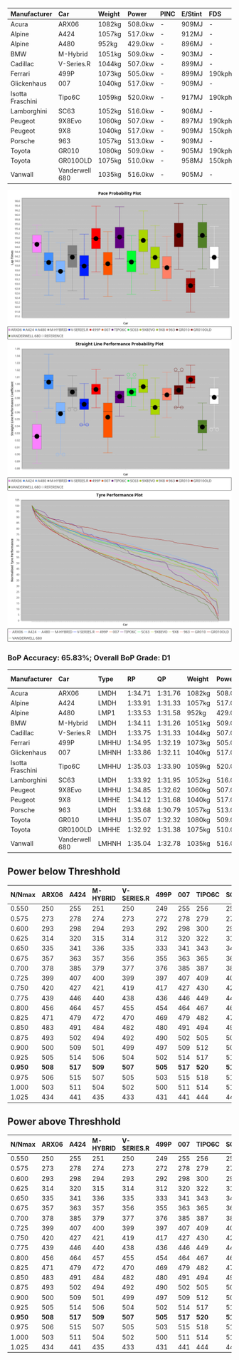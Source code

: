 | Manufacturer     | Car            | Weight | Power   | PINC    | E/Stint | FDS     |
|:-|:-|:-|:-|:-|:-|:-|
| Acura            | ARX06          | 1082kg | 508.0kw |    -    | 909MJ   |    -    |
| Alpine           | A424           | 1057kg | 517.0kw |    -    | 912MJ   |    -    |
| Alpine           | A480           | 952kg  | 429.0kw |    -    | 896MJ   |    -    |
| BMW              | M-Hybrid       | 1051kg | 509.0kw |    -    | 903MJ   |    -    |
| Cadillac         | V-Series.R     | 1044kg | 507.0kw |    -    | 899MJ   |    -    |
| Ferrari          | 499P           | 1073kg | 505.0kw |    -    | 899MJ   | 190kph  |
| Glickenhaus      | 007            | 1040kg | 517.0kw |    -    | 909MJ   |    -    |
| Isotta Fraschini | Tipo6C         | 1059kg | 520.0kw |    -    | 917MJ   | 190kph  |
| Lamborghini      | SC63           | 1052kg | 516.0kw |    -    | 906MJ   |    -    |
| Peugeot          | 9X8Evo         | 1060kg | 507.0kw |    -    | 897MJ   | 190kph  |
| Peugeot          | 9X8            | 1040kg | 517.0kw |    -    | 909MJ   | 150kph  |
| Porsche          | 963            | 1057kg | 513.0kw |    -    | 909MJ   |    -    |
| Toyota           | GR010          | 1080kg | 509.0kw |    -    | 905MJ   | 190kph  |
| Toyota           | GR010OLD       | 1075kg | 510.0kw |    -    | 958MJ   | 150kph  |
| Vanwall          | Vanderwell 680 | 1035kg | 516.0kw |    -    | 905MJ   |    -    |

![PACECHART](./IMG/ACOMETHOD.png)
![STRAIGHTLINEPERFORMANCECHART](./IMG/ACOMETHOD_sp.png)
![TYREPERFORMANCECHART](./IMG/ACOMETHOD_tw.png)

### BoP Accuracy: 65.83%; Overall BoP Grade: D1
| Manufacturer     | Car            | Type  | RP      | QP      | Weight | Power¹  | Threshhold | PINC    | Power²   | E/Stint | AVG Vmax  | FDS     | RDLC | L/Stint | BOP-Grade | Model Accuracy | Model Points | Match% | SimDiff |
|:-|:-|:-|:-|:-|:-|:-|:-|:-|:-|:-|:-|:-|:-|:-|:-|:-|:-|:-|:-|
| Acura            | ARX06          | LMDH  | 1:34.71 | 1:31.76 | 1082kg | 508.0kw | 210.0kph   |    -    | 508.00kw |  909MJ  | 293.43kph |    -    | 0.99 | 40      | +D1       | 100.00%        | 996          | 65.27% | #       |
| Alpine           | A424           | LMDH  | 1:33.91 | 1:31.33 | 1057kg | 517.0kw | 210.0kph   |    -    | 517.00kw |  912MJ  | 307.68kph |    -    | 1.00 | 40      | -B2       | 99.61%         | 762          | 83.92% | #       |
| Alpine           | A480           | LMP1  | 1:33.53 | 1:31.58 |  952kg | 429.0kw | 210.0kph   |    -    | 429.00kw |  896MJ  | 297.44kph |    -    | 0.98 | 37      | -E1       | 100.00%        | 1173         | 58.08% | #       |
| BMW              | M-Hybrid       | LMDH  | 1:34.11 | 1:31.26 | 1051kg | 509.0kw | 210.0kph   |    -    | 509.00kw |  903MJ  | 304.80kph |    -    | 1.01 | 40      | -A2       | 100.00%        | 1826         | 91.99% | #       |
| Cadillac         | V-Series.R     | LMDH  | 1:33.75 | 1:31.33 | 1044kg | 507.0kw | 210.0kph   |    -    | 507.00kw |  899MJ  | 302.32kph |    -    | 1.02 | 40      | -C1       | 99.00%         | 3184         | 76.13% | #       |
| Ferrari          | 499P           | LMHHU | 1:34.95 | 1:32.19 | 1073kg | 505.0kw | 210.0kph   |    -    | 505.00kw |  899MJ  | 303.88kph | 190kph  | 1.01 | 40      | +D2       | 98.07%         | 3550         | 63.71% | #       |
| Glickenhaus      | 007            | LMHNH | 1:33.86 | 1:32.11 | 1040kg | 517.0kw | 210.0kph   |    -    | 517.00kw |  909MJ  | 300.81kph |    -    | 0.96 | 40      | -B2       | 94.48%         | 2311         | 84.74% | ±1.09s  |
| Isotta Fraschini | Tipo6C         | LMHHU | 1:35.03 | 1:33.90 | 1059kg | 520.0kw | 210.0kph   |    -    | 520.00kw |  917MJ  | 304.81kph | 190kph  | 1.04 | 40      | +Ω1       | 96.81%         | 91           | 18.12% | #       |
| Lamborghini      | SC63           | LMDH  | 1:33.92 | 1:31.95 | 1052kg | 516.0kw | 210.0kph   |    -    | 516.00kw |  906MJ  | 305.28kph |    -    | 1.03 | 40      | -C1       | 100.00%        | 529          | 79.10% | #       |
| Peugeot          | 9X8Evo         | LMHHU | 1:34.85 | 1:32.62 | 1060kg | 507.0kw | 210.0kph   |    -    | 507.00kw |  897MJ  | 305.45kph | 190kph  | 1.00 | 40      | +E1       | 99.21%         | 377          | 58.31% | #       |
| Peugeot          | 9X8            | LMHHE | 1:34.12 | 1:31.68 | 1040kg | 517.0kw | 210.0kph   |    -    | 517.00kw |  909MJ  | 302.89kph | 150kph  | 1.03 | 40      | ~A1       | 99.52%         | 4561         | 97.96% | #       |
| Porsche          | 963            | LMDH  | 1:33.68 | 1:30.79 | 1057kg | 513.0kw | 210.0kph   |    -    | 513.00kw |  909MJ  | 304.46kph |    -    | 1.00 | 40      | -C2       | 99.96%         | 10176        | 70.67% | #       |
| Toyota           | GR010          | LMHHU | 1:35.07 | 1:32.32 | 1080kg | 509.0kw | 210.0kph   |    -    | 509.00kw |  905MJ  | 303.58kph | 190kph  | 1.01 | 40      | +D1       | 99.95%         | 5509         | 66.18% | #       |
| Toyota           | GR010OLD       | LMHHE | 1:32.92 | 1:31.38 | 1075kg | 510.0kw | 210.0kph   |    -    | 510.00kw |  958MJ  | 306.55kph | 150kph  | 1.01 | 40      | -Ω1       | 100.00%        | 351          | 3.87%  | #       |
| Vanwall          | Vanderwell 680 | LMHNH | 1:35.04 | 1:32.78 | 1035kg | 516.0kw | 210.0kph   |    -    | 516.00kw |  905MJ  | 298.75kph |    -    | 1.01 | 40      | +D1       | 99.23%         | 387          | 69.40% | #       |

## Power below Threshhold
| N/Nmax    | ARX06   | A424    | M-HYBRID | V-SERIES.R | 499P    | 007     | TIPO6C  | SC63    | 9X8EVO  | 9X8     | 963     | GR010   | GR010OLD | VANDERWELL 680 | ​     | RPM      | A480    |
|:-|:-|:-|:-|:-|:-|:-|:-|:-|:-|:-|:-|:-|:-|:-|:-|:-|:-|
|  0.550    |  250    |  255    |  251     |  250       |  249    |  255    |  256    |  254    |  250    |  255    |  253    |  251    |  251     |  254           |  ​    |   --     |   -     |
|  0.575    |  273    |  278    |  274     |  273       |  272    |  278    |  279    |  277    |  273    |  278    |  276    |  274    |  274     |  277           |  ​    |   --     |   -     |
|  0.600    |  293    |  298    |  294     |  293       |  292    |  298    |  300    |  298    |  293    |  298    |  296    |  294    |  295     |  298           |  ​    |   --     |   -     |
|  0.625    |  314    |  320    |  315     |  314       |  312    |  320    |  322    |  319    |  314    |  320    |  317    |  315    |  316     |  319           |  ​    |   --     |   -     |
|  0.650    |  335    |  341    |  336     |  335       |  333    |  341    |  343    |  340    |  335    |  341    |  338    |  336    |  337     |  340           |  ​    |   --     |   -     |
|  0.675    |  357    |  363    |  357     |  356       |  355    |  363    |  365    |  362    |  356    |  363    |  360    |  357    |  358     |  362           |  ​    |   --     |   -     |
|  0.700    |  378    |  385    |  379     |  377       |  376    |  385    |  387    |  384    |  377    |  385    |  382    |  379    |  380     |  384           |  ​    |   --     |   -     |
|  0.725    |  399    |  407    |  400     |  399       |  397    |  407    |  409    |  406    |  399    |  407    |  403    |  400    |  401     |  406           |  ​    |   --     |   -     |
|  0.750    |  420    |  427    |  421     |  419       |  417    |  427    |  430    |  427    |  419    |  427    |  424    |  421    |  422     |  427           |  ​    |   --     |   -     |
|  0.775    |  439    |  446    |  440     |  438       |  436    |  446    |  449    |  446    |  438    |  446    |  443    |  440    |  441     |  446           |  ​    |  5000    |  252    |
|  0.800    |  456    |  464    |  457     |  455       |  454    |  464    |  467    |  463    |  455    |  464    |  461    |  457    |  458     |  463           |  ​    |  5500    |  297    |
|  0.825    |  471    |  479    |  472     |  470       |  469    |  479    |  482    |  478    |  470    |  479    |  476    |  472    |  473     |  478           |  ​    |  6000    |  332    |
|  0.850    |  483    |  491    |  484     |  482       |  480    |  491    |  494    |  490    |  482    |  491    |  487    |  484    |  485     |  490           |  ​    |  6500    |  375    |
|  0.875    |  493    |  502    |  494     |  492       |  490    |  502    |  505    |  501    |  492    |  502    |  498    |  494    |  495     |  501           |  ​    |  7000    |  419    |
|  0.900    |  500    |  509    |  501     |  499       |  497    |  509    |  512    |  508    |  499    |  509    |  505    |  501    |  502     |  508           |  ​    |  7500    |  430    |
|  0.925    |  505    |  514    |  506     |  504       |  502    |  514    |  517    |  513    |  504    |  514    |  510    |  506    |  507     |  513           |  ​    |  8000    |  426    |
| **0.950** | **508** | **517** | **509**  | **507**    | **505** | **517** | **520** | **516** | **507** | **517** | **513** | **509** | **510**  | **516**        | **​** | **8500** | **429** |
|  0.975    |  506    |  515    |  507     |  505       |  503    |  515    |  518    |  514    |  505    |  515    |  511    |  507    |  508     |  514           |  ​    |  9000    |  214    |
|  1.000    |  503    |  511    |  504     |  502       |  500    |  511    |  514    |  510    |  502    |  511    |  507    |  504    |  505     |  510           |  ​    |   --     |   -     |
|  1.025    |  434    |  441    |  435     |  433       |  431    |  441    |  444    |  441    |  433    |  441    |  438    |  435    |  436     |  441           |  ​    |   --     |   -     |

## Power above Threshhold
| N/Nmax    | ARX06   | A424    | M-HYBRID | V-SERIES.R | 499P    | 007     | TIPO6C  | SC63    | 9X8EVO  | 9X8     | 963     | GR010   | GR010OLD | VANDERWELL 680 | ​     | RPM      | A480    |
|:-|:-|:-|:-|:-|:-|:-|:-|:-|:-|:-|:-|:-|:-|:-|:-|:-|:-|
|  0.550    |  250    |  255    |  251     |  250       |  249    |  255    |  256    |  254    |  250    |  255    |  253    |  251    |  251     |  254           |  ​    |   --     |   -     |
|  0.575    |  273    |  278    |  274     |  273       |  272    |  278    |  279    |  277    |  273    |  278    |  276    |  274    |  274     |  277           |  ​    |   --     |   -     |
|  0.600    |  293    |  298    |  294     |  293       |  292    |  298    |  300    |  298    |  293    |  298    |  296    |  294    |  295     |  298           |  ​    |   --     |   -     |
|  0.625    |  314    |  320    |  315     |  314       |  312    |  320    |  322    |  319    |  314    |  320    |  317    |  315    |  316     |  319           |  ​    |   --     |   -     |
|  0.650    |  335    |  341    |  336     |  335       |  333    |  341    |  343    |  340    |  335    |  341    |  338    |  336    |  337     |  340           |  ​    |   --     |   -     |
|  0.675    |  357    |  363    |  357     |  356       |  355    |  363    |  365    |  362    |  356    |  363    |  360    |  357    |  358     |  362           |  ​    |   --     |   -     |
|  0.700    |  378    |  385    |  379     |  377       |  376    |  385    |  387    |  384    |  377    |  385    |  382    |  379    |  380     |  384           |  ​    |   --     |   -     |
|  0.725    |  399    |  407    |  400     |  399       |  397    |  407    |  409    |  406    |  399    |  407    |  403    |  400    |  401     |  406           |  ​    |   --     |   -     |
|  0.750    |  420    |  427    |  421     |  419       |  417    |  427    |  430    |  427    |  419    |  427    |  424    |  421    |  422     |  427           |  ​    |   --     |   -     |
|  0.775    |  439    |  446    |  440     |  438       |  436    |  446    |  449    |  446    |  438    |  446    |  443    |  440    |  441     |  446           |  ​    |  5000    |  252    |
|  0.800    |  456    |  464    |  457     |  455       |  454    |  464    |  467    |  463    |  455    |  464    |  461    |  457    |  458     |  463           |  ​    |  5500    |  297    |
|  0.825    |  471    |  479    |  472     |  470       |  469    |  479    |  482    |  478    |  470    |  479    |  476    |  472    |  473     |  478           |  ​    |  6000    |  332    |
|  0.850    |  483    |  491    |  484     |  482       |  480    |  491    |  494    |  490    |  482    |  491    |  487    |  484    |  485     |  490           |  ​    |  6500    |  375    |
|  0.875    |  493    |  502    |  494     |  492       |  490    |  502    |  505    |  501    |  492    |  502    |  498    |  494    |  495     |  501           |  ​    |  7000    |  419    |
|  0.900    |  500    |  509    |  501     |  499       |  497    |  509    |  512    |  508    |  499    |  509    |  505    |  501    |  502     |  508           |  ​    |  7500    |  430    |
|  0.925    |  505    |  514    |  506     |  504       |  502    |  514    |  517    |  513    |  504    |  514    |  510    |  506    |  507     |  513           |  ​    |  8000    |  426    |
| **0.950** | **508** | **517** | **509**  | **507**    | **505** | **517** | **520** | **516** | **507** | **517** | **513** | **509** | **510**  | **516**        | **​** | **8500** | **429** |
|  0.975    |  506    |  515    |  507     |  505       |  503    |  515    |  518    |  514    |  505    |  515    |  511    |  507    |  508     |  514           |  ​    |  9000    |  214    |
|  1.000    |  503    |  511    |  504     |  502       |  500    |  511    |  514    |  510    |  502    |  511    |  507    |  504    |  505     |  510           |  ​    |   --     |   -     |
|  1.025    |  434    |  441    |  435     |  433       |  431    |  441    |  444    |  441    |  433    |  441    |  438    |  435    |  436     |  441           |  ​    |   --     |   -     |
